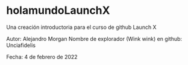 # holamundoLaunchX
Una creación introductoria para el curso de github Launch X

Autor: Alejandro Morgan
Nombre de explorador (Wink wink) en github: Unciafidelis

Fecha: 4 de febrero de 2022
